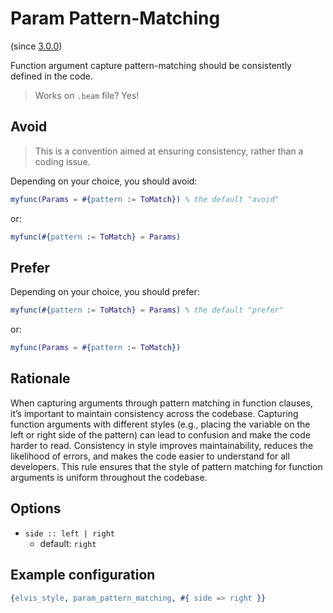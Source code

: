 # Param Pattern-Matching

(since [3.0.0](https://github.com/inaka/elvis_core/releases/tag/3.0.0))

Function argument capture pattern-matching should be consistently defined in the code.

> Works on `.beam` file? Yes!

## Avoid

> This is a convention aimed at ensuring consistency, rather than a coding issue.

Depending on your choice, you should avoid:

```erlang
myfunc(Params = #{pattern := ToMatch}) % the default "avoid"
```

or:

```erlang
myfunc(#{pattern := ToMatch} = Params)
```

## Prefer

Depending on your choice, you should prefer:

```erlang
myfunc(#{pattern := ToMatch} = Params) % the default "prefer"
```

or:

```erlang
myfunc(Params = #{pattern := ToMatch})
```

## Rationale

When capturing arguments through pattern matching in function clauses, it’s important to maintain
consistency across the codebase. Capturing function arguments with different styles (e.g., placing
the variable on the left or right side of the pattern) can lead to confusion and make the code
harder to read. Consistency in style improves maintainability, reduces the likelihood of errors,
and makes the code easier to understand for all developers. This rule ensures that the style of
pattern matching for function arguments is uniform throughout the codebase.

## Options

- `side :: left | right`
  - default: `right`

## Example configuration

```erlang
{elvis_style, param_pattern_matching, #{ side => right }}
```
